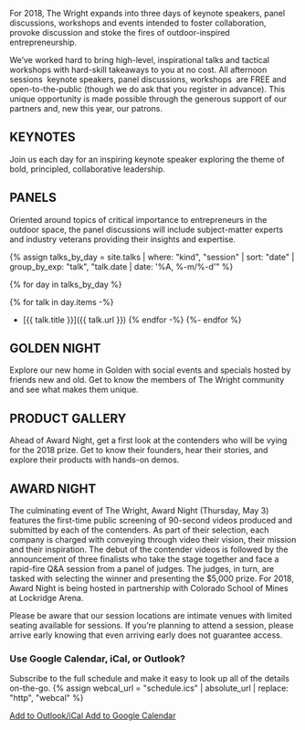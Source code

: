 For 2018, The Wright expands into three days of keynote speakers, panel discussions, workshops and events intended to foster collaboration, provoke discussion and stoke the fires of outdoor-inspired entrepreneurship.

We’ve worked hard to bring high-level, inspirational talks and tactical workshops with hard-skill takeaways to you at no cost. All afternoon sessions ­ keynote speakers, panel discussions, workshops ­ are FREE and open-to-the-public (though we do ask that you register in advance). This unique opportunity is made possible through the generous support of our partners and, new this year, our patrons. 

## KEYNOTES
Join us each day for an inspiring keynote speaker exploring the theme of bold, principled, collaborative leadership.

## PANELS
Oriented around topics of critical importance to entrepreneurs in the outdoor space, the panel discussions will include subject-matter experts and industry veterans providing their insights and expertise.  

{% assign talks_by_day = 
  site.talks | 
  where: "kind", "session" | 
  sort: "date" | 
  group_by_exp: "talk", "talk.date | 
  date: '%A, %-m/%-d'" %}

{% for day in talks_by_day %}

{% for talk in day.items -%}
- [{{ talk.title }}]({{ talk.url }})
{% endfor -%}
{%- endfor %}

## GOLDEN NIGHT
Explore our new home in Golden with social events and specials hosted by friends new and old. Get to know the members of The Wright community and see what makes them unique. 

## PRODUCT GALLERY
Ahead of Award Night, get a first look at the contenders who will be vying for the 2018 prize. Get to know their founders, hear their stories, and explore their products with hands-on demos.

## AWARD NIGHT
The culminating event of The Wright, Award Night (Thursday, May 3) features the first-time public screening of 90-second videos produced and submitted by each of the contenders. As part of their selection, each company is charged with conveying through video their vision, their mission and their inspiration. The debut of the contender videos is followed by the announcement of three finalists who take the stage together and face a rapid-fire Q&A session from a panel of judges. The judges, in turn, are tasked with selecting the winner and presenting the $5,000 prize. For 2018, Award Night is being hosted in partnership with Colorado School of Mines at Lockridge Arena. 

<span class="disclaimer">
Please be aware that our session locations are intimate venues with limited seating available for sessions. If you’re planning to attend a session, please arrive early knowing that even arriving early does not guarantee access.
</span>

### Use Google Calendar, iCal, or Outlook?
Subscribe to the full schedule and make it easy to look up all of the details on-the-go.
{% assign webcal_url = "schedule.ics" | absolute_url | replace: "http", "webcal" %}

<a class="calendar-button" href="{{ webcal_url }}">
  <i class="fa fa-calendar" aria-hidden="true"></i>
  Add to Outlook/iCal
</a>
<a class="calendar-button" href="http://www.google.com/calendar/render?cid={{ webcal_url }}" target="_blank">
  <i class="fa fa-calendar" aria-hidden="true"></i>
  Add to Google Calendar
</a>

